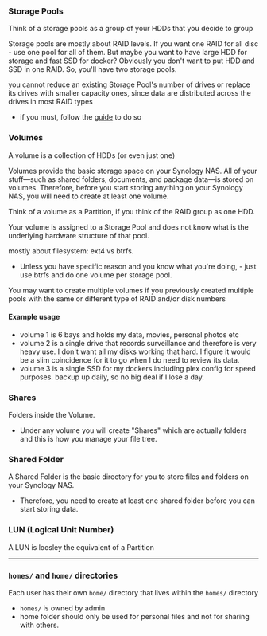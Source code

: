 
### Storage Pools
Think of a storage pools as a group of your HDDs that you decide to group

Storage pools are mostly about RAID levels. If you want one RAID for all disc - use one pool for all of them. But maybe you want to have large HDD for storage and fast SSD for docker? Obviously you don't want to put HDD and SSD in one RAID. So, you'll have two storage pools.

you cannot reduce an existing Storage Pool's number of drives or replace its drives with smaller capacity ones, since data are distributed across the drives in most RAID types
- if you must, follow the [guide](https://kb.synology.com/en-in/DSM/tutorial/Reduce_RAID_drives) to do so

### Volumes
A volume is a collection of HDDs (or even just one)

Volumes provide the basic storage space on your Synology NAS. All of your stuff—such as shared folders, documents, and package data—is stored on volumes. Therefore, before you start storing anything on your Synology NAS, you will need to create at least one volume.

Think of a volume as a Partition, if you think of the RAID group as one HDD.

Your volume is assigned to a Storage Pool and does not know what is the underlying hardware structure of that pool.

mostly about filesystem: ext4 vs btrfs. 
- Unless you have specific reason and you know what you're doing, - just use btrfs and do one volume per storage pool.

You may want to create multiple volumes if you previously created multiple pools with the same or different type of RAID and/or disk numbers

#### Example usage
- volume 1 is 6 bays and holds my data, movies, personal photos etc
- volume 2 is a single drive that records surveillance and therefore is very heavy use. I don't want all my disks working that hard. I figure it would be a slim coincidence for it to go when I do need to review its data.
- volume 3 is a single SSD for my dockers including plex config for speed purposes. backup up daily, so no big deal if I lose a day.

### Shares
Folders inside the Volume.
- Under any volume you will create "Shares" which are actually folders and this is how you manage your file tree.

### Shared Folder
A Shared Folder is the basic directory for you to store files and folders on your Synology NAS. 
- Therefore, you need to create at least one shared folder before you can start storing data.

### LUN (Logical Unit Number)
A LUN is loosley the equivalent of a Partition


* * *

### `homes/` and `home/` directories
Each user has their own `home/` directory that lives within the `homes/` directory
- `homes/` is owned by admin
- home folder should only be used for personal files and not for sharing with others.